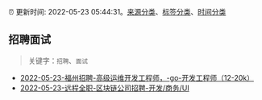 :alarm_clock: 更新时间: 2022-05-23 05:44:31。[来源分类](../README.md)、[标签分类](../TAGS.md)、[时间分类](../TIMELINE.md)

## 招聘面试


> 关键字：`招聘`、`面试`



- [2022-05-23-福州招聘-高级运维开发工程师，-go-开发工程师（12-20k）](https://www.v2ex.com/t/854665) 
- [2022-05-23-远程全职-区块链公司招聘-开发/商务/UI](https://www.v2ex.com/t/854660) 